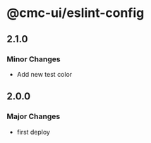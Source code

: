 # @cmc-ui/eslint-config

## 2.1.0

### Minor Changes

- Add new test color

## 2.0.0

### Major Changes

- first deploy
